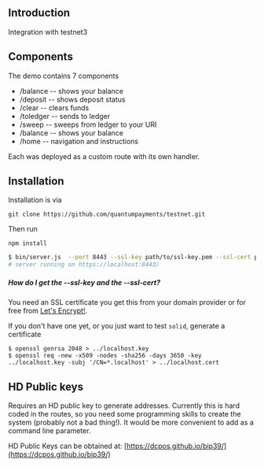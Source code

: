 ## Introduction

Integration with testnet3

## Components

The demo contains 7 components

* /balance  -- shows your balance
* /deposit  -- shows deposit status
* /clear    -- clears funds
* /toledger -- sends to ledger
* /sweep    -- sweeps from ledger to your URI
* /balance  -- shows your balance
* /home     -- navigation and instructions

Each was deployed as a custom route with its own handler.  

## Installation

Installation is via

    git clone https://github.com/quantumpayments/testnet.git

Then run

    npm install


```bash
$ bin/server.js  --port 8443 --ssl-key path/to/ssl-key.pem --ssl-cert path/to/ssl-cert.pem
# server running on https://localhost:8443/
```

##### How do I get the --ssl-key and the --ssl-cert?
You need an SSL certificate you get this from your domain provider or for free from [Let's Encrypt!](https://letsencrypt.org/getting-started/).

If you don't have one yet, or you just want to test `solid`, generate a certificate
```
$ openssl genrsa 2048 > ../localhost.key
$ openssl req -new -x509 -nodes -sha256 -days 3650 -key ../localhost.key -subj '/CN=*.localhost' > ../localhost.cert
```

## HD Public keys

Requires an HD public key to generate addresses.  Currently this is hard coded in the routes, so you need some programming skills to create the system (probably not a bad thing!).  It would be more convenient to add as a command line parameter.

HD Public Keys can be obtained at:
[https://dcpos.github.io/bip39/](https://dcpos.github.io/bip39/)
